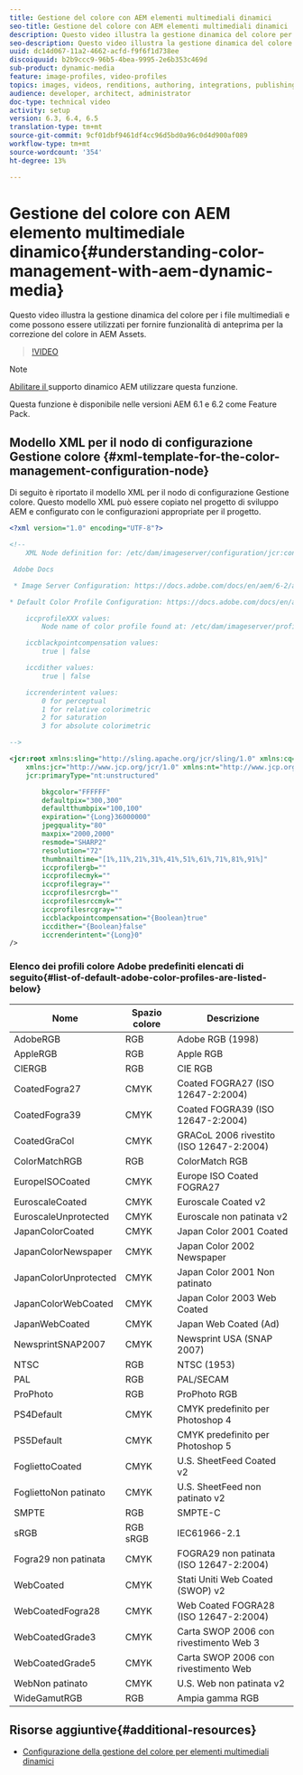 ```yaml
---
title: Gestione del colore con AEM elementi multimediali dinamici
seo-title: Gestione del colore con AEM elementi multimediali dinamici
description: Questo video illustra la gestione dinamica del colore per i file multimediali e come possono essere utilizzati per fornire funzionalità di anteprima per la correzione del colore in  AEM Assets.
seo-description: Questo video illustra la gestione dinamica del colore per i file multimediali e come possono essere utilizzati per fornire funzionalità di anteprima per la correzione del colore in  AEM Assets.
uuid: dc14d067-11a2-4662-acfd-f9f6f1d738ee
discoiquuid: b2b9ccc9-96b5-4bea-9995-2e6b353c469d
sub-product: dynamic-media
feature: image-profiles, video-profiles
topics: images, videos, renditions, authoring, integrations, publishing, metadata
audience: developer, architect, administrator
doc-type: technical video
activity: setup
version: 6.3, 6.4, 6.5
translation-type: tm+mt
source-git-commit: 9cf01dbf9461df4cc96d5bd0a96c0d4d900af089
workflow-type: tm+mt
source-wordcount: '354'
ht-degree: 13%

---
```



# Gestione del colore con AEM elemento multimediale dinamico{#understanding-color-management-with-aem-dynamic-media}

Questo video illustra la gestione dinamica del colore per i file multimediali e come possono essere utilizzati per fornire funzionalità di anteprima per la correzione del colore in  AEM Assets.

>[!VIDEO](https://video.tv.adobe.com/v/16792/?quality=9&learn=on)

>[!NOTE]
>
>[Abilitare il ](https://docs.adobe.com/docs/en/aem/6-0/administer/integration/dynamic-media/enabling-dynamic-media.html) supporto dinamico AEM utilizzare questa funzione.

Questa funzione è disponibile nelle versioni AEM 6.1 e 6.2 come Feature Pack.

## Modello XML per il nodo di configurazione Gestione colore {#xml-template-for-the-color-management-configuration-node}

Di seguito è riportato il modello XML per il nodo di configurazione Gestione colore. Questo modello XML può essere copiato nel progetto di sviluppo AEM e configurato con le configurazioni appropriate per il progetto.

```xml
<?xml version="1.0" encoding="UTF-8"?>

<!--
    XML Node definition for: /etc/dam/imageserver/configuration/jcr:content/settings

 Adobe Docs

 * Image Server Configuration: https://docs.adobe.com/docs/en/aem/6-2/administer/content/dynamic-media/config-dynamic.html#Configuring%20Dynamic%20Media%20Image%20Settings

* Default Color Profile Configuration: https://docs.adobe.com/docs/en/aem/6-1/administer/content/dynamic-media/config-dynamic.html#Configuring%20the%20default%20color%20profiles

    iccprofileXXX values:
        Node name of color profile found at: /etc/dam/imageserver/profiles

    iccblackpointcompensation values:
        true | false

    iccdither values:
        true | false

    iccrenderintent values:
        0 for perceptual
        1 for relative colorimetric
        2 for saturation
        3 for absolute colorimetric

-->

<jcr:root xmlns:sling="http://sling.apache.org/jcr/sling/1.0" xmlns:cq="http://www.day.com/jcr/cq/1.0"
    xmlns:jcr="http://www.jcp.org/jcr/1.0" xmlns:nt="http://www.jcp.org/jcr/nt/1.0"
    jcr:primaryType="nt:unstructured"

        bkgcolor="FFFFFF"
        defaultpix="300,300"
        defaultthumbpix="100,100"
        expiration="{Long}36000000"
        jpegquality="80"
        maxpix="2000,2000"
        resmode="SHARP2"
        resolution="72"
        thumbnailtime="[1%,11%,21%,31%,41%,51%,61%,71%,81%,91%]"
        iccprofilergb=""
        iccprofilecmyk=""
        iccprofilegray=""
        iccprofilesrcrgb=""
        iccprofilesrccmyk=""
        iccprofilesrcgray=""
        iccblackpointcompensation="{Boolean}true"
        iccdither="{Boolean}false"
        iccrenderintent="{Long}0"
/>
```

### Elenco dei profili colore  Adobe predefiniti elencati di seguito{#list-of-default-adobe-color-profiles-are-listed-below}

| Nome | Spazio colore | Descrizione |
| ------------------- | ---------- | ------------------------------------- |
| AdobeRGB | RGB |  Adobe RGB (1998) |
| AppleRGB | RGB | Apple RGB |
| CIERGB | RGB | CIE RGB |
| CoatedFogra27 | CMYK | Coated FOGRA27 (ISO 12647-2:2004) |
| CoatedFogra39 | CMYK | Coated FOGRA39 (ISO 12647-2:2004) |
| CoatedGraCol | CMYK | GRACoL 2006 rivestito (ISO 12647-2:2004) |
| ColorMatchRGB | RGB | ColorMatch RGB |
| EuropeISOCoated | CMYK | Europe ISO Coated FOGRA27 |
| EuroscaleCoated | CMYK | Euroscale Coated v2 |
| EuroscaleUnprotected | CMYK | Euroscale non patinata v2 |
| JapanColorCoated | CMYK | Japan Color 2001 Coated |
| JapanColorNewspaper | CMYK | Japan Color 2002 Newspaper |
| JapanColorUnprotected | CMYK | Japan Color 2001 Non patinato |
| JapanColorWebCoated | CMYK | Japan Color 2003 Web Coated |
| JapanWebCoated | CMYK | Japan Web Coated (Ad) |
| NewsprintSNAP2007 | CMYK | Newsprint USA (SNAP 2007) |
| NTSC | RGB | NTSC (1953) |
| PAL | RGB | PAL/SECAM |
| ProPhoto | RGB | ProPhoto RGB |
| PS4Default | CMYK | CMYK predefinito per Photoshop 4 |
| PS5Default | CMYK | CMYK predefinito per Photoshop 5 |
| FogliettoCoated | CMYK | U.S. SheetFeed Coated v2 |
| FogliettoNon patinato | CMYK | U.S. SheetFeed non patinato v2 |
| SMPTE | RGB | SMPTE-C |
| sRGB | RGB sRGB | IEC61966-2.1 |
| Fogra29 non patinata | CMYK | FOGRA29 non patinata (ISO 12647-2:2004) |
| WebCoated | CMYK | Stati Uniti Web Coated (SWOP) v2 |
| WebCoatedFogra28 | CMYK | Web Coated FOGRA28 (ISO 12647-2:2004) |
| WebCoatedGrade3 | CMYK | Carta SWOP 2006 con rivestimento Web 3 |
| WebCoatedGrade5 | CMYK | Carta SWOP 2006 con rivestimento Web |
| WebNon patinato | CMYK | U.S. Web non patinata v2 |
| WideGamutRGB | RGB | Ampia gamma RGB |

## Risorse aggiuntive{#additional-resources}

* [Configurazione della gestione del colore per elementi multimediali dinamici](https://helpx.adobe.com/experience-manager/6-5/assets/using/config-dynamic.html#ConfiguringDynamicMediaColorManagement)
